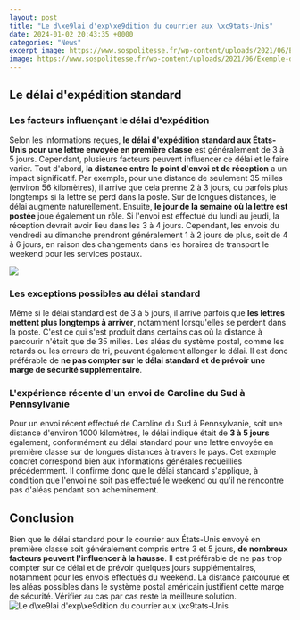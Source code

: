 ```yaml
---
layout: post
title: "Le d\xe9lai d'exp\xe9dition du courrier aux \xc9tats-Unis"
date: 2024-01-02 20:43:35 +0000
categories: "News"
excerpt_image: https://www.sospolitesse.fr/wp-content/uploads/2021/06/Exemple-de-redaction-dun-courrier-SOS-Politesse.jpg
image: https://www.sospolitesse.fr/wp-content/uploads/2021/06/Exemple-de-redaction-dun-courrier-SOS-Politesse.jpg
---
```


## Le délai d'expédition standard 
### Les facteurs influençant le délai d'expédition
Selon les informations reçues, **le délai d'expédition standard aux États-Unis pour une lettre envoyée en première classe** est généralement de 3 à 5 jours. Cependant, plusieurs facteurs peuvent influencer ce délai et le faire varier. 
Tout d'abord, **la distance entre le point d'envoi et de réception** a un impact significatif. Par exemple, pour une distance de seulement 35 milles (environ 56 kilomètres), il arrive que cela prenne 2 à 3 jours, ou parfois plus longtemps si la lettre se perd dans la poste. Sur de longues distances, le délai augmente naturellement. 
Ensuite, **le jour de la semaine où la lettre est postée** joue également un rôle. Si l'envoi est effectué du lundi au jeudi, la réception devrait avoir lieu dans les 3 à 4 jours. Cependant, les envois du vendredi au dimanche prendront généralement 1 à 2 jours de plus, soit de 4 à 6 jours, en raison des changements dans les horaires de transport le weekend pour les services postaux.

![](https://blog.bureaudeposte.net/wp-content/uploads/2016/09/Enveloppe-zones.jpg)
### Les exceptions possibles au délai standard
Même si le délai standard est de 3 à 5 jours, il arrive parfois que **les lettres mettent plus longtemps à arriver**, notamment lorsqu'elles se perdent dans la poste. C'est ce qui s'est produit dans certains cas où la distance à parcourir n'était que de 35 milles. 
Les aléas du système postal, comme les retards ou les erreurs de tri, peuvent également allonger le délai. Il est donc préférable de **ne pas compter sur le délai standard et de prévoir une marge de sécurité supplémentaire**. 
### L'expérience récente d'un envoi de Caroline du Sud à Pennsylvanie
Pour un envoi récent effectué de Caroline du Sud à Pennsylvanie, soit une distance d'environ 1000 kilomètres, le délai indiqué était de **3 à 5 jours** également, conformément au délai standard pour une lettre envoyée en première classe sur de longues distances à travers le pays. 
Cet exemple concret correspond bien aux informations générales recueillies précédemment. Il confirme donc que le délai standard s'applique, à condition que l'envoi ne soit pas effectué le weekend ou qu'il ne rencontre pas d'aléas pendant son acheminement.
## Conclusion 
Bien que le délai standard pour le courrier aux États-Unis envoyé en première classe soit généralement compris entre 3 et 5 jours, **de nombreux facteurs peuvent l'influencer à la hausse**. Il est préférable de ne pas trop compter sur ce délai et de prévoir quelques jours supplémentaires, notamment pour les envois effectués du weekend. La distance parcourue et les aléas possibles dans le système postal américain justifient cette marge de sécurité. Vérifier au cas par cas reste la meilleure solution.
![Le d\xe9lai d'exp\xe9dition du courrier aux \xc9tats-Unis](https://www.sospolitesse.fr/wp-content/uploads/2021/06/Exemple-de-redaction-dun-courrier-SOS-Politesse.jpg)